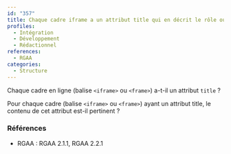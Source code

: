 ```yaml
---
id: "357"
title: Chaque cadre iframe a un attribut title qui en décrit le rôle ou la cible
profiles:
  - Intégration
  - Développement
  - Rédactionnel
references:
  - RGAA
categories:
  - Structure
---
```


Chaque cadre en ligne (balise `<iframe>` ou `<frame>`) a-t-il un attribut `title` ?

Pour chaque cadre (balise `<iframe>` ou `<frame>`) ayant un attribut title, le contenu de cet attribut est-il pertinent ?

### Références

*   RGAA : RGAA 2.1.1, RGAA 2.2.1
